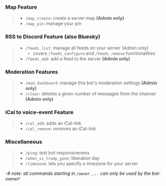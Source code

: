 ### **Map Feature**
> - `/map_create`: create a server map **(Admin only)**
> - `/map_pin`: manage your pin
### **RSS to Discord Feature** (also Bluesky)
> - `/feeds_list`: manage all feeds on your server (Admin only)
>   - covers `/feeds_configure` and `/feeds_remove` functionalities
> - `/feeds_add`: add a feed to the server **(Admin only)**
### **Moderation Features**
> - `/mod_dashboard`: manage this bot's moderation settings **(Admin only)**
> - `/clear`: deletes a given number of messages from the channel **(Admin only)**
### **iCal to voice-event Feature**
> - `/cal_add`: adds an iCal-link
> - `/cal_remove`: removes an iCal-link
### **Miscellaneous**
> - `/ping`: test bot responsiveness
> - `/when_is_trump_gone`: liberation day
> - `/timezone`: lets you specify a timezone for your server


-# *note: all commands starting in `/owner_...` can only be used by the bot-owner!*
